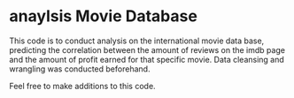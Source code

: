 # anaylsis Movie Database

This code is to conduct analysis on the international movie data base, predicting the correlation between the amount of reviews on 
the imdb page and the amount of profit earned for that specific movie. Data cleansing and wrangling was conducted beforehand.

Feel free to make additions to this code.
